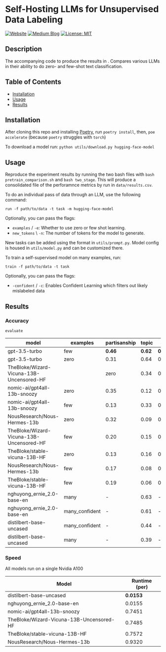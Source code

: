 # Self-Hosting LLMs for Unsupervised Data Labeling

<!---
[![lint](https://github.com/CybersecurityForDemocracy/llm-classifier/actions/workflows/lint.yml/badge.svg)](https://github.com/CybersecurityForDemocracy/llm-classifier/actions/workflows/lint.yml)
[![test](https://github.com/CybersecurityForDemocracy/llm-classifier/actions/workflows/test.yml/badge.svg)](https://github.com/CybersecurityForDemocracy/llm-classifier/actions/workflows/test.yml)
[![Repo Size](https://img.shields.io/github/repo-size/CybersecurityForDemocracy/llm-classifie/badge.svg)](https://img.shields.io/github/repo-size/CybersecurityForDemocracy/llm-classifier)
-->
[![Website](https://img.shields.io/badge/Website-Cybersecurity%20For%20Democracy-blueviolet)](https://cybersecurityfordemocracy.org/)
[![Medium Blog](https://img.shields.io/badge/Medium-Cybersecurity%20For%20Democracy-blueviolet)](https://medium.com/p/9b5614b4f46d)
[![License: MIT](https://img.shields.io/badge/License-MIT-yellow.svg)](https://opensource.org/licenses/MIT)

## Description

The accompanying code to produce the results in [](https://medium.com/p/9b5614b4f46d). Compares various LLMs in their ability to do zero- and few-shot text classification.

## Table of Contents


- [Installation](#installation)
- [Usage](#usage)
- [Results](#results)


## Installation

After cloning this repo and installing [Poetry](https://python-poetry.org/docs/#installation), run `poetry install`, then, `poe accelerate` (because `poetry` struggles with `torch`)

To download a model run: `python utils/download.py hugging-face-model`

## Usage

Reproduce the experiment results by running the two bash files with `bash pretrain_comparison.sh` and `bash two_stage`. 
This will produce a consolidated file of the perforamnce metrics by run in `data/results.csv`.

To do an individual pass of data through an LLM, use the following command:

`run -f path/to/data -t task -m hugging-face-model`

Optionally, you can pass the flags:

- `examples` / `-e`: Whether to use zero or few shot learning.
- `new_tokens` \ `-n`: The number of tokens for the model to generate.


New tasks can be added using the format in `utils/prompt.py`. Model config is housed in `utils/model.py` and can be customized there.


To train a self-supervised model on many examples, run:

`train -f path/to/data -t task`

Optionally, you can pass the flags:

- `-confident` / `-c`: Enables Confident Learning which filters out likely mislabeled data



## Results

### Accuracy

`evaluate`

| model | examples | partisanship |	topic | all	|
| --- | --- | --- |	--- | --- |
| gpt-3.5-turbo | few |	**0.46** | **0.62** | **0.54** |
| gpt-3.5-turbo| zero |	0.31 | 0.64 | 0.47 |
| TheBloke/Wizard-Vicuna-13B-Uncensored-HF | |zero | 0.34 | 0.20 | 0.27 |
| nomic-ai/gpt4all-13b-snoozy |	zero | 0.35 | 0.12 | 0.23 |
| nomic-ai/gpt4all-13b-snoozy | few | 0.13 | 0.33 | 0.23 |
| NousResearch/Nous-Hermes-13b | zero | 0.32 | 0.09 | 0.20 |
| TheBloke/Wizard-Vicuna-13B-Uncensored-HF | few | 0.20 | 0.15 | 0.17 |
| TheBloke/stable-vicuna-13B-HF | zero | 0.13 | 0.16 | 0.14 |
| NousResearch/Nous-Hermes-13b | few | 0.17 | 0.08 | 0.13 |
| TheBloke/stable-vicuna-13B-HF | few | 0.19 | 0.06 | 0.13 |
| nghuyong_ernie_2.0-base-en | many | - | 0.63 | - |
| nghuyong_ernie_2.0-base-en  | many_confident | - | 0.61 | - |
| distilbert-base-uncased | many_confident | - | 0.44 | - |
| distilbert-base-uncased | many | - | 0.39 | - |

### Speed
All models run on a single Nvidia A100

| Model | Runtime (per) |
| --- | ---| 
| distilbert-base-uncased | **0.0153** |
| nghuyong_ernie_2.0-base-en  | 0.0155 |
| nomic-ai/gpt4all-13b-snoozy | 0.7451 |
| TheBloke/Wizard-Vicuna-13B-Uncensored-HF | 0.7485 |
| TheBloke/stable-vicuna-13B-HF | 0.7572 |
| NousResearch/Nous-Hermes-13b | 0.9320 |
